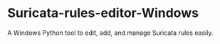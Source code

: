 # Suricata-rules-editor-Windows
A Windows Python tool to edit, add, and manage Suricata rules easily.
